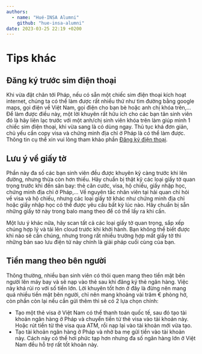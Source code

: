 ```yaml
---
authors:
  - name: "Hué-INSA Alumni"
    github: "hue-insa-alumni"
date: 2023-03-25 22:19 +0200
---
```


# Tips khác

## Đăng ký trước sim điện thoại

Khi vừa đặt chân tới Pháp, nếu có sẵn một chiếc sim điện thoại kích hoạt internet, chúng ta có thể làm được rất nhiều thứ như tìm đường bằng google maps, gọi điện về Việt Nam, gọi điện cho bạn bè hoặc anh chị khóa trên,... Để làm được điều này, một lời khuyên rất hữu ích cho các bạn tân sinh viên đó là hãy liên lạc trước với một anh/chị sinh viên khóa trên làm giúp mình 1 chiếc sim điện thoại, khi vừa sang là có dùng ngay. Thủ tục khá đơn giản, chủ yếu cần copy visa và chứng minh địa chỉ ở Pháp là có thể làm được. Thông tin cụ thể xin vui lòng tham khảo phần [Đăng ký điện thoại](../tips-cuoc-song/dang-ky-dien-thoai.md).

## Lưu ý về giấy tờ

Phần này đa số các bạn sinh viên đều được khuyên kỹ càng trước khi lên đường, nhưng thừa còn hơn thiếu. Hãy chuẩn bị thật kỹ các loại giấy tờ quan trọng trước khi đến sân bay: thẻ căn cước, visa, hộ chiếu, giấy nhập học, chứng minh địa chỉ ở Pháp,... Về nguyên tắc nhân viên tại hải quan chỉ hỏi về visa và hộ chiếu, nhưng các loại giấy tờ khác như chứng minh địa chỉ hoặc giấy nhập học có thể được yêu cầu bất kỳ lúc nào. Hãy chuẩn bị sẵn những giấy tờ này trong balo mang theo để có thể lấy ra khi cần.

Một lưu ý khác nữa, hãy scan tất cả các loại giấy tờ quan trọng, sắp xếp chúng hợp lý và tải lên cloud trước khi khởi hành. Bạn không thể biết được khi nào sẽ cần chúng, nhưng trong rất nhiều trường hợp mất giấy tờ thì những bản sao lưu điện tử này chính là giải pháp cuối cùng của bạn.

## Tiền mang theo bên người

Thông thường, nhiều bạn sinh viên có thói quen mang theo tiền mặt bên người lên máy bay và sẽ nạp vào thẻ sau khi đăng ký thẻ ngân hàng. Việc này khá rủi ro với số tiền lớn. Lời khuyên tốt hơn ở đây là đừng nên mang quá nhiều tiền mặt bên người, chỉ nên mang khoảng vài trăm € phòng hờ, còn phần còn lại nếu cần gửi thêm thì sẽ có 2 lựa chọn chính:

- Tạo một thẻ visa ở Việt Nam có thể thanh toán quốc tế, sau đó tạo tài khoản ngân hàng ở Pháp và chuyển tiền từ thẻ visa vào tài khoản này. Hoặc rút tiền từ thẻ visa qua ATM, rồi nạp lại vào tài khoản mới vừa tạo.
- Tạo tài khoản ngân hàng ở Pháp và nhờ ba mẹ gửi tiền vào tài khoản này. Cách này có thể hơi phức tạp hơn nhưng đa số ngân hàng lớn ở Việt Nam đều hỗ trợ rất tốt khoản này.
